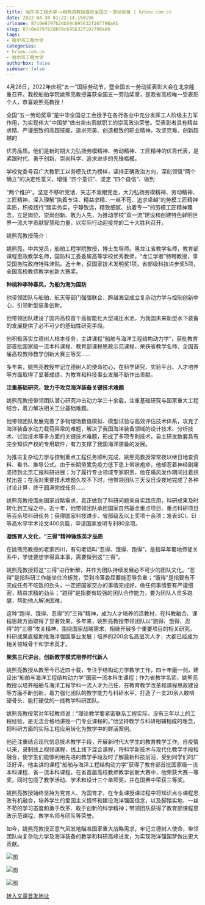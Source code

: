 ```yaml
---
title: 哈尔滨工程大学->姚熊亮教授喜获全国五一劳动奖章 | hrbeu.com.cn
date: 2022-04-30 01:22:14.150196
urlname: 87c0e8797b2db59c695632f107798a8b
slug: 87c0e8797b2db59c695632f107798a8b
tags: 
- 哈尔滨工程大学
categories:
- hrbeu.com.cn
- 哈尔滨工程大学
authorbox: false
sidebar: false
---
```

4月28日，2022年庆祝“五一”国际劳动节，暨全国五一劳动奖表彰大会在北京隆重召开。我校船舶学院姚熊亮教授喜获全国五一劳动奖章，是我省高校唯一受表彰个人，恭喜姚熊亮教授！

全国“五一劳动奖章”是中华全国总工会授予在各行各业中充分发挥工人阶级主力军作用，为实现伟大“中国梦”做出突出贡献职工的崇高政治荣誉。受表彰者具有精益求精、严谨细致的高超技能，追求完美、创造极致的职业精神，攻坚克难、创新超越的
<!--more-->
优秀品质。他们是新时期大力弘扬劳模精神、劳动精神、工匠精神的优秀代表，是紧跟时代、勇于创新、崇尚科学、追求进步的先锋楷模。

学校党委号召广大教职工以劳模先优为榜样，坚持正确政治方向，深刻领悟“两个确立”的决定性意义，增强 “四个意识”、坚定 “四个自信”、做到

“两个维护”。坚定不移听党话、矢志不渝跟党走，大力弘扬劳模精神、劳动精神、工匠精神，深入理解“执着专注、精益求精、一丝不苟、追求卓越”的劳模工匠精神实质，积极践行“踏实务实，宁静致远，精致细腻、执着专一”的劳模工匠精神理念，立足岗位、崇尚创新、敢为人先，为推动学校“双一流”建设和创建特色鲜明世界一流大学贡献智慧和力量，以实际行动迎接党的二十大胜利召开。

姚熊亮教授简介：

姚熊亮，中共党员，船舶工程学院教授，博士生导师。黑龙江省教学名师，教育部课程思政教学名师，国防科工委委属高等学校优秀教师，“龙江学者”特聘教授，享受国务院政府特殊津贴。近十年，获国家技术发明奖1项，省部级科技进步奖5项，全国高校教师教学创新大赛奖。

**种桃种李种春风，为船为海为国防**

他带领团队与船舶、航天等部门强强联合，跨越海空成立复杂动力学与控制创新中心，引领新型装备创新。

他带领团队建设了国内高校首个高智能化大型减压水池，为我国未来新型水下装备的发展提供了必不可少的基础性研究手段。

他积极落实立德树人根本任务，主讲课程“船舶与海洋工程结构动力学”，获批教育部首批国家级一流本科课程、教育部课程思政示范课程，荣获省教学名师、全国首届高校教师教学创新大赛三等奖……

多年来，姚熊亮教授牢记立德树人的使命初心，在科学研究、实验平台、人才培养等方面取得了显著成绩，为教育和科技事业发展不断作出贡献。

**注重基础研究，致力于攻克海洋装备关键技术难题**

姚熊亮教授带领团队潜心研究冲击动力学三十余载，注重基础研究与国家重大工程结合，着力解决相关工业基础难题。

他带领团队发展完善了多物理场数值模拟、模型试验与高效评估技术体系，攻克了海洋装备水动力载荷异常的难题，解决了我国海洋装备领域的设计技术、分析技术、试验技术等多方面的关键技术难题，形成了多项专利技术，自主研发数套具有完全知识产权的专用软件，有力支撑了我国海洋装备的发展。

为推进复杂动力学与控制重点工程任务顺利完成，姚熊亮教授常常夜以继日地查资料、看书、推导公式。由于长期劳累免疫力低下患上带状疱疹，他却忍着神经剧痛坚持到北京汇报科研进展；为了履行专业领域专家职责，他在痛风发作期间拄着拐杖出差；在面对重要技术难题久攻不下时，他带领团队三天没日没夜地完成了各种讨论计算，终于圆满完成任务……

姚熊亮教授面向国家战略需求，真正做到了科研问题来自实践应用，科研成果及时转化到工程之中。近十年，他带领团队承担国家自然基金重点项目、重点科研项目等百余项科研任务；获得国家科技进步、省部级及以上奖项十余项；发表SCI、EI等高水平学术论文400余篇，申请国家发明专利80余项。

**凝炼育人文化，“三得”精神锤炼英才品质**

在姚熊亮教授的老家四川，有句老话叫“忍得、饿得、跑得”，是指早年蜀地师徒关系中，学徒要想学得真本事，需要做到这“三得”。

姚熊亮教授将这“三得”进行新解，并作为团队持续发展必不可少的团队文化。“忍得”是指科研工作能坐住冷板凳，受到冷落委屈要能忍辱负重；“饿得”是指要有不完成任务不吃饭的劲头，一定把国家交办的事情完成好，做任何事情要有严谨细密，精益求精的劲头；“跑得”是指要有较强的团队合作能力，要为团队人员多跑腿，帮助他人解决困难。

这种“跑得、饿得、忍得”的“三得”精神，成为人才培养的活教材，在科教融合、课程思政方面取得了显著效果。多年来，姚熊亮教授带领团队以“跑得、饿得、忍得”的“三得”攻关精神，围绕国家战略需求，相继开展多个重要项目的相关研究，科研成果直接助推海洋强国事业发展；培养的200余名高层次人才，大都已经成为相关领域骨干和学术英才。

**聚焦三尺讲台，创新教学模式培养时代新人**

姚熊亮教授从教至今已近四十载，专注于结构动力学教学工作，四十年磨一剑，建设出“船舶与海洋工程结构动力学”国家一流本科生课程；作为省教学名师，姚熊亮教授以培养船舶与海洋工程学科一流人才为己任，在教育教学改革和课程思政建设等方面不断创新，着力强化团队的教学能力与科研水平，打造了一支20余人敢啃硬骨头、能打硬仗的一线教学科研团队。

姚熊亮教授常对年轻教师说：“理论教学要紧密联系工程实际，没有三年以上的工程经验，是无法合格地讲授一门专业课程的。”他坚持教学与科研相辅相成的理念，把科研方面的实际工程应用转化为教学中的鲜活案例。

他还注重结合现代信息技术教学手段，开展新时代大学生的教育教学工作。自疫情以来，录制线上视频课程、线上线下混合课程，将科学新技术与现代化教学手段相融合，使学生们能够利用先进的教学手段及时了解最新科技前沿，受到同学们的广泛好评。他主讲的课程“船舶与海洋工程结构动力学”获得了教育部首批国家级一流本科课程、省一流本科课程。在省首届高校教师教学创新大赛中，他荣获大赛一等奖，同时包揽了教学活动、学术和设计三个单项奖，并在国赛中荣获三等奖。

姚熊亮教授始终坚持为党育人、为国育才，在专业课授课过程中将知识点与课程思政有机融合，培养学生的爱国主义情怀和建设海洋强国信念，以及脚踏实地、一丝不苟的学习态度和勇于改革、敢于创新的科学精神；带领团队获得了教育部课程思政示范课程、教学名师与团队等荣誉。

如今，姚熊亮教授正意气风发地瞄准国家重大战略需求，牢记立德树人使命，带领团队向复杂动力学及海洋装备的教学和科研高峰进发，为实现海洋强国梦做出更大贡献。

![图](http://gongxue.cn/__local/A/76/D2/866CA24055B7AC791E5D7AA31B2_4871C1FD_1526D.jpg)

![图](http://gongxue.cn/__local/0/44/E6/182948A58AE1AB631C86BA841F4_3E1BCDCF_BD5C.jpg)

![图](http://gongxue.cn/__local/8/CD/FF/5546381FAA8014DDF4DE8ECD8E5_87E008C5_1581A.jpg)

[转入文章首发地址](http://gongxue.cn/info/1141/70508.htm)